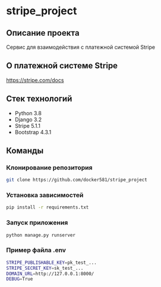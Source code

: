 # stripe_project

## Описание проекта
Cервис для взаимодействия с платежной системой Stripe

## О платежной системе Stripe
https://stripe.com/docs

## Стек технологий
- Python 3.8
- Django 3.2
- Stripe 5.1.1
- Bootstrap 4.3.1

## Команды
### Клонирование репозитория
```bash
git clone https://github.com/docker581/stripe_project
```

### Установка зависимостей
```bash
pip install -r requirements.txt
```

### Запуск приложения
```bash
python manage.py runserver
```

### Пример файла .env
```bash
STRIPE_PUBLISHABLE_KEY=pk_test_...
STRIPE_SECRET_KEY=sk_test_...
DOMAIN_URL=http://127.0.0.1:8000/
DEBUG=True
```
